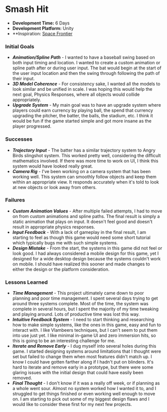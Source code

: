# Smash Hit

+ **Development Time:** 6 Days
+ **Development Platform:** Unity
+ **Inspiration: [Space Frontier](https://play.google.com/store/apps/details?id=com.ketchapp.spacefrontier)

### Initial Goals
+ ***Animation/Spline Path*** - I wanted to have a baseball swing based on both input timing and location. I wanted to create a custom animation or spline path after or during user input. The bat would begin at the start of the user input location and then the swing through following the path of their input.
+ ***3D Model Coherence*** - For consistency sake, I wanted all the models to look similar and be unified in scale. I was hoping this would help the next goal, Physics Responses, where all objects would collide appropriately.
+ ***Upgrade System*** - My main goal was to have an upgrade system where players could earn currency by playing ball, the spend that currency upgrading the pitcher, the batter, the balls, the stadium, etc. I think it would be fun if the game started simple and got more insane as the player progressed.

### Successes
+ ***Trajectory Input*** - The batter has a similar trajectory system to Angry Birds slingshot system. This worked pretty well, considering the difficult mathematics involved. If there was more time to work on UI, I think this system would have looked really great.
+ ***Camera Rig*** - I've been working on a camera system that has been working well. This system can smoothly follow objects and keep them within an appropriate view. It responds accurately when it's told to look at new objects or look away from others.

### Failures
+ ***Custom Animation Values*** - After multiple failed attempts, I had to move on from custom animations and spline paths. The final result is simply a static animation that plays on input. It doesn't feel good and doesn't result in appropriate physics responses.
+ ***Input Feedback*** - With a lack of gameplay in the final result, I am starting to feel as though this game would need some short tutorial which typically bugs me with such simple systems.
+ ***Design Mistake*** - From the start, the systems in this game did not feel or look good. I had always considered a mobile design for this game, yet I designed for a wide desktop design because the systems couldn't work on mobile. I should have realized this sooner and made changes to either the design or the platform consideration.

### Lessons Learned
+ ***Time Management*** - This project ultimately came down to poor planning and poor time management. I spent several days trying to get around three systems complete. Most of the time, the system was complete in several hours, but I spent the majority of my time tweaking and playing around. Lots of productive time was lost this way.
+ ***Intuitive Feedback System*** - I need to start thinking and researching how to make simple systems, like the ones in this game, easy and fun to interact with. I like Vlambeers techniques, but I can't seem to put them into use just yet. I like minimal in-game UI and zero immersion hits, so this is going to be an interesting challenge for me.
+ ***Iterate and Remove Early*** - I dug myself into several holes during this game. I started designing systems around limitations that I thought were set but failed to change them when most features didn't match up. I know I could have gotten farther along if I hadn't put on blinders. It's hard to iterate and remove early in a prototype, but there were some glaring issues with the initial design that could have easily been removed.
+ ***Final Thought*** - I don't know if it was a really off week, or if planning as a whole went sour. Almost no system worked how I wanted it to, and I struggled to get things finished or even working well enough to move on. I am starting to pick out some of my biggest design flaws and I would like to consider these first for my next few projects.
